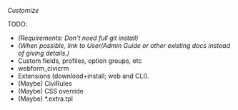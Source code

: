*Customize*

TODO:

 * *(Requirements: Don't need full git install)*
 * *(When possible, link to User/Admin Guide or other existing docs instead of giving details.)*
 * Custom fields, profiles, option groups, etc
 * webform_civicrm
 * Extensions (download+install; web and CLI).
 * (Maybe) CiviRules
 * (Maybe) CSS override
 * (Maybe) *.extra.tpl
